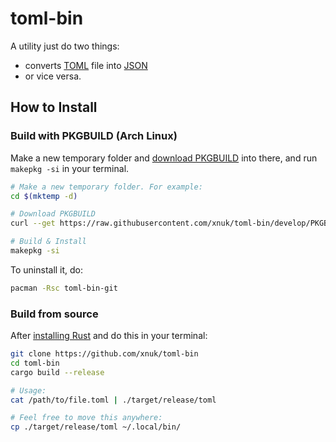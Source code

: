 # toml-bin
A utility just do two things:
- converts [TOML] file into [JSON]
- or vice versa.

## How to Install
### Build with PKGBUILD (Arch Linux)
Make a new temporary folder and [download PKGBUILD](https://raw.githubusercontent.com/xnuk/toml-bin/develop/PKGBUILD) into there, and run `makepkg -si` in your terminal.

```sh
# Make a new temporary folder. For example:
cd $(mktemp -d)

# Download PKGBUILD
curl --get https://raw.githubusercontent.com/xnuk/toml-bin/develop/PKGBUILD > PKGBUILD

# Build & Install
makepkg -si
```

To uninstall it, do:

```sh
pacman -Rsc toml-bin-git
```

### Build from source
After [installing Rust][Rust] and do this in your terminal:

```sh
git clone https://github.com/xnuk/toml-bin
cd toml-bin
cargo build --release

# Usage:
cat /path/to/file.toml | ./target/release/toml

# Feel free to move this anywhere:
cp ./target/release/toml ~/.local/bin/
```


[TOML]: https://github.com/toml-lang/toml
[JSON]: https://www.json.org
[Rust]: https://www.rust-lang.org/
